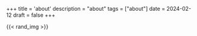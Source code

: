 +++
title = 'about'
description = "about"
tags = ["about"]
date = 2024-02-12
draft = false
+++

{{< rand_img >}}
